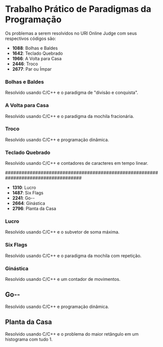 # Trabalho Prático de Paradigmas da Programação

Os problemas a serem resolvidos no URI Online Judge com seus respectivos códigos são:

- **1088**: Bolhas e Baldes
- **1642**: Teclado Quebrado
- **1966**: A Volta para Casa
- **2446**: Troco
- **2677**: Par ou Ímpar

### Bolhas e Baldes
Resolvido usando C/C++ e o paradigma de "divisão e conquista".

### A Volta para Casa
Resolvido usando C/C++ e o paradigma da mochila fracionária.

### Troco
Resolvido usando C/C++ e programação dinâmica.

### Teclado Quebrado
Resolvido usando C/C++ e contadores de caracteres em tempo linear.

####################################################################################

- **1310**: Lucro
- **1487**: Six Flags
- **2241**: Go--
- **2664**: Ginástica
- **2796**: Planta da Casa

### Lucro
Resolvido usando C/C++ e o subvetor de soma máxima.

### Six Flags
Resolvido usando C/C++ e o paradigma da mochila com repetição.

### Ginástica
Resolvido usando C/C++ e um contador de movimentos.

## Go--
Resolvido usando C/C++ e programação dinâmica.

## Planta da Casa
Resolvido usando C/C++ e o problema do maior retângulo em um histograma com tudo 1.